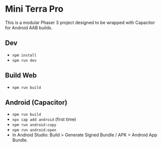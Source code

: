 # Mini Terra Pro

This is a modular Phaser 3 project designed to be wrapped with Capacitor for Android AAB builds.

## Dev
- `npm install`
- `npm run dev`

## Build Web
- `npm run build`

## Android (Capacitor)
- `npm run build`
- `npx cap add android` (first time)
- `npm run android:copy`
- `npm run android:open`
- In Android Studio: Build > Generate Signed Bundle / APK > Android App Bundle.
